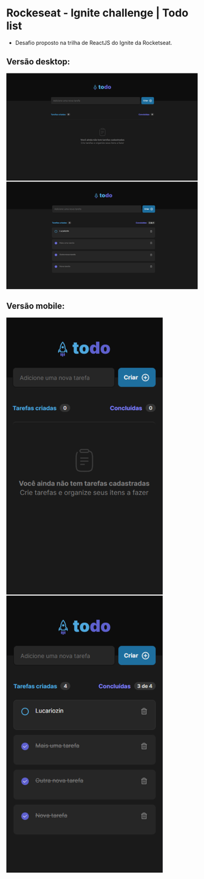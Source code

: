 # Rockeseat - Ignite challenge | Todo list

- Desafio proposto na trilha de ReactJS do Ignite da Rocketseat.

## Versão desktop:

<img src="./public/readme-images/home-no-tasks.png" />
<img src="./public/readme-images/home-with-tasks.png" />

## Versão mobile:

<div>
  <img width="412" height="730" src="./public/readme-images/home-no-tasks-mobile.png" />
  <img width="412" height="730" src="./public/readme-images/home-with-tasks-mobile.png" />
</div>
